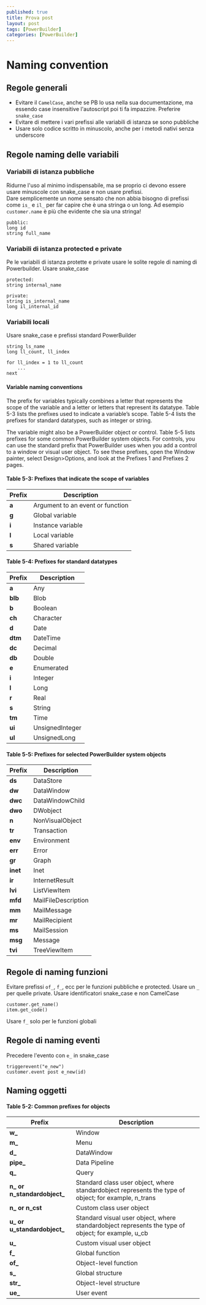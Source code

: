 ```yaml
---
published: true
title: Prova post
layout: post
tags: [PowerBuilder]
categories: [PowerBuilder]
---
```

Naming convention
========

Regole generali
------

- Evitare il `CamelCase`, anche se PB lo usa nella sua documentazione, ma essendo case insensitive l'autoscript poi ti fa impazzire. Preferire `snake_case`
- Evitare di mettere i vari prefissi alle variabili di istanza se sono pubbliche
- Usare solo codice scritto in minuscolo, anche per i metodi nativi senza underscore

Regole naming delle variabili
------

### Variabili di istanza pubbliche
Ridurne l'uso al minimo indispensabile, ma se proprio ci devono essere usare minuscole con snake_case e non usare prefissi.  
Dare semplicemente un nome sensato che non abbia bisogno di prefissi come `is_` e `il_` per far capire che è una stringa o un long.
Ad esempio `customer.name` è più che evidente che sia una stringa!

	pubblic:
	long id
	string full_name
	
### Variabili di istanza protected e private
Pe le variabili di istanza protette e private usare le solite regole di naming di Powerbuilder. Usare snake_case

	protected:
	string internal_name

	private:
	string is_internal_name
	long il_internal_id

### Variabili locali
Usare snake_case e prefissi standard PowerBuilder

	string ls_name
	long ll_count, ll_index

	for ll_index = 1 to ll_count
		...
	next



#### Variable naming conventions
The prefix for variables typically combines a letter that represents the scope of the variable and a letter or letters that represent its datatype. Table 5-3 lists the prefixes used to indicate a variable’s scope. Table 5-4 lists the prefixes for standard datatypes, such as integer or string.

The variable might also be a PowerBuilder object or control. Table 5-5 lists prefixes for some common PowerBuilder system objects. For controls, you can use the standard prefix that PowerBuilder uses when you add a control to a window or visual user object. To see these prefixes, open the Window painter, select Design>Options, and look at the Prefixes 1 and Prefixes 2 pages.

#### Table 5-3: Prefixes that indicate the scope of variables

Prefix | Description
---- | ----
**a** 	| Argument to an event or function
**g** 	| Global variable
**i** 	| Instance variable
**l** 	| Local variable
**s** 	| Shared variable

#### Table 5-4: Prefixes for standard datatypes

Prefix | Description
---- | ----
**a** 		| Any
**blb**		| Blob
**b** 		| Boolean
**ch** 		| Character
**d** 		| Date
**dtm** 	| DateTime
**dc** 		| Decimal
**db** 		| Double
**e** 		| Enumerated
**i** 		| Integer
**l** 		| Long
**r** 		| Real
**s** 		| String
**tm** 		| Time
**ui** 		| UnsignedInteger
**ul** 		| UnsignedLong

#### Table 5-5: Prefixes for selected PowerBuilder system objects

Prefix | Description
---- | ----
**ds**		| DataStore
**dw** 		| DataWindow
**dwc**		| DataWindowChild
**dwo**		| DWobject
**n** 		| NonVisualObject
**tr**		| Transaction
**env**		| Environment
**err**		| Error
**gr**		| Graph
**inet**	| Inet
**ir**		| InternetResult
**lvi**		| ListViewItem
**mfd**		| MailFileDescription
**mm**		| MailMessage
**mr**		| MailRecipient
**ms**		| MailSession
**msg**		| Message
**tvi**		| TreeViewItem


Regole di naming funzioni
-------

Evitare prefissi `of_`, `f_`, ecc per le funzioni pubbliche e protected.
Usare un `_` per quelle private.
Usare identificatori snake_case e non CamelCase

	customer.get_name()
	item.get_code()

Usare `f_` solo per le funzioni globali

Regole di naming eventi
-------

Precedere l'evento con `e_` in snake_case

	triggerevent("e_new")
	customer.event post e_new(id)

## Naming oggetti

#### Table 5-2: Common prefixes for objects

Prefix | Description
---- | ----
**w_**				| Window
**m_**				| Menu
**d_**				| DataWindow
**pipe_**			| Data Pipeline
**q_**				| Query
**n_ or n_standardobject_**	| Standard class user object, where standardobject represents the type of object; for example, n_trans
**n_ or n_cst**		| Custom class user object
**u_ or u_standardobject_**	| Standard visual user object, where standardobject represents the type of object; for example, u_cb
**u_**				| Custom visual user object
**f_**				| Global function
**of_**				| Object-level function
**s_**				| Global structure
**str_**			| Object-level structure
**ue_**				| User event